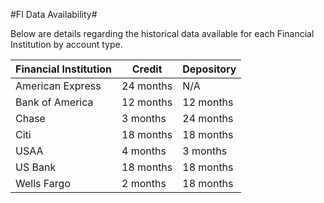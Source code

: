 #FI Data Availability#

Below are details regarding the historical data available for each Financial Institution by account type.

| Financial Institution | Credit    | Depository |
| --------------------- | --------- | ---------- |
| American Express      | 24 months | N/A        |
| Bank of America       | 12 months | 12 months  |
| Chase                 | 3 months  | 24 months  |
| Citi                  | 18 months | 18 months  |
| USAA                  | 4 months  | 3 months   |
| US Bank               | 18 months | 18 months  |
| Wells Fargo           | 2 months  | 18 months  |
